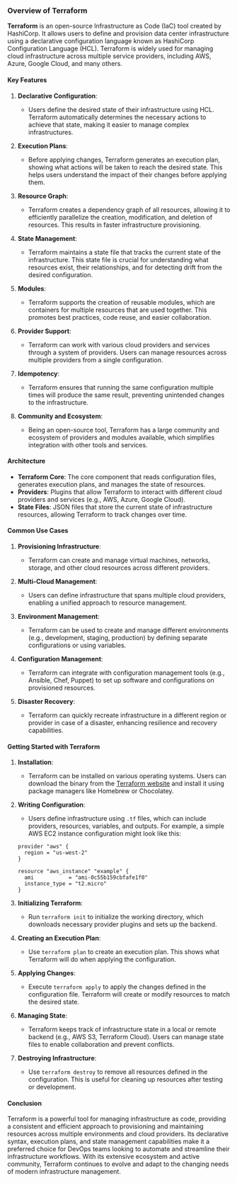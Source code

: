 ### Overview of Terraform

**Terraform** is an open-source Infrastructure as Code (IaC) tool created by HashiCorp. It allows users to define and provision data center infrastructure using a declarative configuration language known as HashiCorp Configuration Language (HCL). Terraform is widely used for managing cloud infrastructure across multiple service providers, including AWS, Azure, Google Cloud, and many others.

#### Key Features

1. **Declarative Configuration**:
   - Users define the desired state of their infrastructure using HCL. Terraform automatically determines the necessary actions to achieve that state, making it easier to manage complex infrastructures.

2. **Execution Plans**:
   - Before applying changes, Terraform generates an execution plan, showing what actions will be taken to reach the desired state. This helps users understand the impact of their changes before applying them.

3. **Resource Graph**:
   - Terraform creates a dependency graph of all resources, allowing it to efficiently parallelize the creation, modification, and deletion of resources. This results in faster infrastructure provisioning.

4. **State Management**:
   - Terraform maintains a state file that tracks the current state of the infrastructure. This state file is crucial for understanding what resources exist, their relationships, and for detecting drift from the desired configuration.

5. **Modules**:
   - Terraform supports the creation of reusable modules, which are containers for multiple resources that are used together. This promotes best practices, code reuse, and easier collaboration.

6. **Provider Support**:
   - Terraform can work with various cloud providers and services through a system of providers. Users can manage resources across multiple providers from a single configuration.

7. **Idempotency**:
   - Terraform ensures that running the same configuration multiple times will produce the same result, preventing unintended changes to the infrastructure.

8. **Community and Ecosystem**:
   - Being an open-source tool, Terraform has a large community and ecosystem of providers and modules available, which simplifies integration with other tools and services.

#### Architecture

- **Terraform Core**: The core component that reads configuration files, generates execution plans, and manages the state of resources.
- **Providers**: Plugins that allow Terraform to interact with different cloud providers and services (e.g., AWS, Azure, Google Cloud).
- **State Files**: JSON files that store the current state of infrastructure resources, allowing Terraform to track changes over time.

#### Common Use Cases

1. **Provisioning Infrastructure**:
   - Terraform can create and manage virtual machines, networks, storage, and other cloud resources across different providers.

2. **Multi-Cloud Management**:
   - Users can define infrastructure that spans multiple cloud providers, enabling a unified approach to resource management.

3. **Environment Management**:
   - Terraform can be used to create and manage different environments (e.g., development, staging, production) by defining separate configurations or using variables.

4. **Configuration Management**:
   - Terraform can integrate with configuration management tools (e.g., Ansible, Chef, Puppet) to set up software and configurations on provisioned resources.

5. **Disaster Recovery**:
   - Terraform can quickly recreate infrastructure in a different region or provider in case of a disaster, enhancing resilience and recovery capabilities.

#### Getting Started with Terraform

1. **Installation**:
   - Terraform can be installed on various operating systems. Users can download the binary from the [Terraform website](https://www.terraform.io/downloads.html) and install it using package managers like Homebrew or Chocolatey.

2. **Writing Configuration**:
   - Users define infrastructure using `.tf` files, which can include providers, resources, variables, and outputs. For example, a simple AWS EC2 instance configuration might look like this:

   ```hcl
   provider "aws" {
     region = "us-west-2"
   }

   resource "aws_instance" "example" {
     ami           = "ami-0c55b159cbfafe1f0"
     instance_type = "t2.micro"
   }
   ```

3. **Initializing Terraform**:
   - Run `terraform init` to initialize the working directory, which downloads necessary provider plugins and sets up the backend.

4. **Creating an Execution Plan**:
   - Use `terraform plan` to create an execution plan. This shows what Terraform will do when applying the configuration.

5. **Applying Changes**:
   - Execute `terraform apply` to apply the changes defined in the configuration file. Terraform will create or modify resources to match the desired state.

6. **Managing State**:
   - Terraform keeps track of infrastructure state in a local or remote backend (e.g., AWS S3, Terraform Cloud). Users can manage state files to enable collaboration and prevent conflicts.

7. **Destroying Infrastructure**:
   - Use `terraform destroy` to remove all resources defined in the configuration. This is useful for cleaning up resources after testing or development.

#### Conclusion

Terraform is a powerful tool for managing infrastructure as code, providing a consistent and efficient approach to provisioning and maintaining resources across multiple environments and cloud providers. Its declarative syntax, execution plans, and state management capabilities make it a preferred choice for DevOps teams looking to automate and streamline their infrastructure workflows. With its extensive ecosystem and active community, Terraform continues to evolve and adapt to the changing needs of modern infrastructure management.
